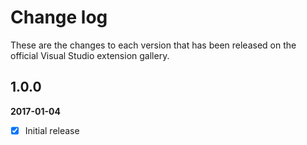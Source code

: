 # Change log

These are the changes to each version that has been released on the official Visual Studio extension gallery.

## 1.0.0

**2017-01-04** <!--22:30 UK / 22:30 UTC-->

- [x] Initial release



<!--
Download "Windows x86 Commandline" "nuget.exe - latest (v3.5.0)" from https://dist.nuget.org/index.html
Open command prompt:
> CD C:\Users\greg\Source\Repos\OpenInApp.Common\OpenInApp.Common
> <PathToNuget.Exe>\nuget spec
> <PathToNuget.Exe>\nuget pack OpenInApp.Common.csproj
Successfully created package 'C:\Users\greg\Source\Repos\OpenInApp.Common\OpenInApp.Common\OpenInApp.Common.1.0.0.nupkg'.
> <PathToNuget.Exe>\nuget push OpenInApp.Common.1.0.0.nupkg MyNugetApiKeyGuid -Source https://www.nuget.org/api/v2/package
Your package was pushed.
OR
There's a VS extension which may do some/all of this
https://marketplace.visualstudio.com/items?itemName=OveAndersen.NuGetPackager
-->